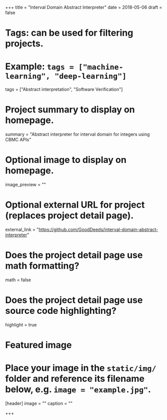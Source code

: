 +++
title = "Interval Domain Abstract Interpreter"
date = 2018-05-06
draft = false

# Tags: can be used for filtering projects.
# Example: `tags = ["machine-learning", "deep-learning"]`
tags = ["Abstract interpretation", "Software Verification"]

# Project summary to display on homepage.
summary = "Abstract interpreter for interval domain for integers using CBMC APIs"

# Optional image to display on homepage.
image_preview = ""

# Optional external URL for project (replaces project detail page).
external_link = "https://github.com/GoodDeeds/interval-domain-abstract-interpreter"

# Does the project detail page use math formatting?
math = false

# Does the project detail page use source code highlighting?
highlight = true

# Featured image
# Place your image in the `static/img/` folder and reference its filename below, e.g. `image = "example.jpg"`.
[header]
image = ""
caption = ""

+++
